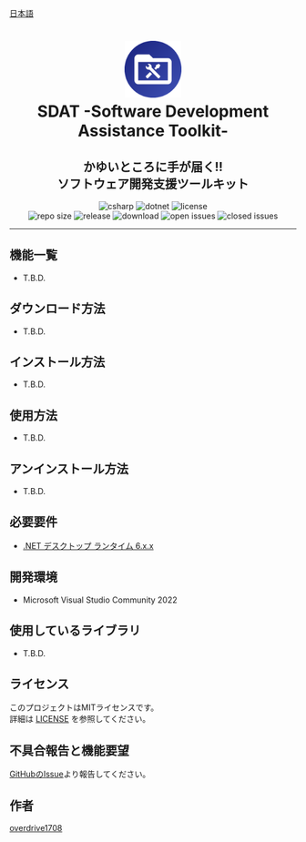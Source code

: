 [日本語](README.md)

<h1 align="center">
    <a href="https://github.com/overdrive1708/SoftwareDevelopmentAssistanceToolkit">
        <img alt="SoftwareDevelopmentAssistanceToolkit" src="docs/images/AppIconReadme.png" width="100" height="100">
    </a><br>
    SDAT -Software Development Assistance Toolkit-
</h1>

<h2 align="center">
    かゆいところに手が届く!!<br>
    ソフトウェア開発支援ツールキット
</h2>

<div align="center">
    <img alt="csharp" src="https://img.shields.io/badge/csharp-blue.svg?style=plastic&logo=csharp">
    <img alt="dotnet" src="https://img.shields.io/badge/.NET-blue.svg?style=plastic&logo=dotnet">
    <img alt="license" src="https://img.shields.io/github/license/overdrive1708/SDAT?style=plastic">
    <br>
    <img alt="repo size" src="https://img.shields.io/github/repo-size/overdrive1708/SDAT?style=plastic&logo=github">
    <img alt="release" src="https://img.shields.io/github/release/overdrive1708/SDAT?style=plastic&logo=github">
    <img alt="download" src="https://img.shields.io/github/downloads/overdrive1708/SDAT/total?style=plastic&logo=github&color=brightgreen">
    <img alt="open issues" src="https://img.shields.io/github/issues-raw/overdrive1708/SDAT?style=plastic&logo=github&color=brightgreen">
    <img alt="closed issues" src="https://img.shields.io/github/issues-closed-raw/overdrive1708/SDAT?style=plastic&logo=github&color=brightgreen">
</div>

---

## 機能一覧
- T.B.D.

## ダウンロード方法
- T.B.D.

## インストール方法
- T.B.D.

## 使用方法
- T.B.D.

## アンインストール方法
- T.B.D.

## 必要要件
- [.NET デスクトップ ランタイム 6.x.x](https://dotnet.microsoft.com/ja-jp/download/dotnet/6.0)

## 開発環境
- Microsoft Visual Studio Community 2022

## 使用しているライブラリ
- T.B.D.

## ライセンス
このプロジェクトはMITライセンスです。  
詳細は [LICENSE](LICENSE) を参照してください。

## 不具合報告と機能要望
[GitHubのIssue](https://github.com/overdrive1708/SDAT/issues/new/choose)より報告してください｡

## 作者
[overdrive1708](https://github.com/overdrive1708)

